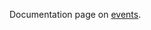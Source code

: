 Documentation page on [events](https://jbreckmckye.gitbook.io/node-ts-architecture/step-by-step/events).